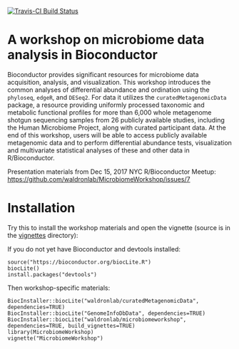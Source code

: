 [![Travis-CI Build Status](https://travis-ci.org/waldronlab/MicrobiomeWorkshop.svg?branch=master)](https://travis-ci.org/waldronlab/MicrobiomeWorkshop)

# A workshop on microbiome data analysis in Bioconductor

Bioconductor provides significant resources for microbiome data acquisition, analysis, and visualization. This workshop introduces the common analyses of differential abundance and ordination using the `phyloseq`, `edgeR`, and `DESeq2`. For data it utilizes the  `curatedMetagenomicData` package, a resource providing uniformly processed taxonomic and metabolic functional profiles for more than 6,000 whole metagenome shotgun sequencing samples from 26 publicly available studies, including the Human Microbiome Project, along with curated participant data.  At the end of this workshop, users will be able to access publicly available metagenomic data and to perform differential abundance tests, visualization and
multivariate statistical analyses of these and other data in R/Bioconductor.

Presentation materials from Dec 15, 2017 NYC R/Bioconductor Meetup: https://github.com/waldronlab/MicrobiomeWorkshop/issues/7

# Installation

Try this to install the workshop materials and open the vignette (source is in the [vignettes](./vignettes) directory):

If you do not yet have Bioconductor and devtools installed:
```
source("https://bioconductor.org/biocLite.R")
biocLite()
install.packages("devtools")
```

Then workshop-specific materials:
```
BiocInstaller::biocLite("waldronlab/curatedMetagenomicData", dependencies=TRUE)
BiocInstaller::biocLite("GenomeInfoDbData", dependencies=TRUE)
BiocInstaller::biocLite("waldronlab/microbiomeworkshop", dependencies=TRUE, build_vignettes=TRUE)
library(MicrobiomeWorkshop)
vignette("MicrobiomeWorkshop")
```
